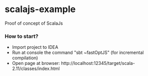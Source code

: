 # scalajs-example

Proof of concept of ScalaJs

### How to start? ###

* Import project to IDEA
* Run at console the command "sbt ~fastOptJS" (for incremental compilation)
* Open page at browser: http://localhost:12345/target/scala-2.11/classes/index.html
